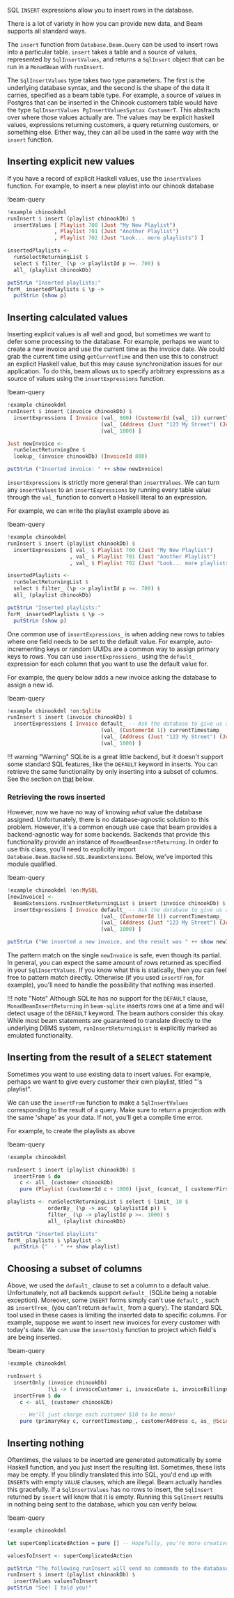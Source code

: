 SQL `INSERT` expressions allow you to insert rows in the database.

There is a lot of variety in how you can provide new data, and Beam supports all
standard ways.

The `insert` function from `Database.Beam.Query` can be used to insert rows into
a particular table. `insert` takes a table and a source of values, represented
by `SqlInsertValues`, and returns a `SqlInsert` object that can be run in a
`MonadBeam` with `runInsert`.

The `SqlInsertValues` type takes two type parameters. The first is the
underlying database syntax, and the second is the shape of the data it carries,
specified as a beam table type. For example, a source of values in Postgres that
can be inserted in the Chinook customers table would have the type
`SqlInsertValues PgInsertValuesSyntax CustomerT`. This abstracts over where
those values actually are. The values may be explicit haskell values,
expressions returning customers, a query returning customers, or something
else. Either way, they can all be used in the same way with the `insert`
function.

## Inserting explicit new values

If you have a record of explicit Haskell values, use the `insertValues`
function. For example, to insert a new playlist into our chinook database

!beam-query
```haskell
!example chinookdml
runInsert $ insert (playlist chinookDb) $
  insertValues [ Playlist 700 (Just "My New Playlist")
               , Playlist 701 (Just "Another Playlist")
               , Playlist 702 (Just "Look... more playlists") ]

insertedPlaylists <-
  runSelectReturningList $
  select $ filter_ (\p -> playlistId p >=. 700) $
  all_ (playlist chinookDb)

putStrLn "Inserted playlists:"
forM_ insertedPlaylists $ \p ->
  putStrLn (show p)
```

## Inserting calculated values

Inserting explicit values is all well and good, but sometimes we want to defer
some processing to the database. For example, perhaps we want to create a new
invoice and use the current time as the invoice date. We could grab the current
time using `getCurrentTime` and then use this to construct an explicit Haskell
value, but this may cause synchronization issues for our application. To do
this, beam allows us to specify arbitrary expressions as a source of values
using the `insertExpressions` function.

!beam-query
```haskell
!example chinookdml
runInsert $ insert (invoice chinookDb) $
  insertExpressions [ Invoice (val_ 800) (CustomerId (val_ 1)) currentTimestamp_
                              (val_ (Address (Just "123 My Street") (Just "Buenos Noches") (Just "Rio") (Just "Mozambique") (Just "ABCDEF")))
                              (val_ 1000) ]

Just newInvoice <-
  runSelectReturningOne $
  lookup_ (invoice chinookDb) (InvoiceId 800)

putStrLn ("Inserted invoice: " ++ show newInvoice)
```

`insertExpressions` is strictly more general than `insertValues`. We can turn
any `insertValues` to an `insertExpressions` by running every table value
through the `val_` function to convert a Haskell literal to an expression.

For example, we can write the playlist example above as

!beam-query
```haskell
!example chinookdml
runInsert $ insert (playlist chinookDb) $
  insertExpressions [ val_ $ Playlist 700 (Just "My New Playlist")
                    , val_ $ Playlist 701 (Just "Another Playlist")
                    , val_ $ Playlist 702 (Just "Look... more playlists") ]

insertedPlaylists <-
  runSelectReturningList $
  select $ filter_ (\p -> playlistId p >=. 700) $
  all_ (playlist chinookDb)

putStrLn "Inserted playlists:"
forM_ insertedPlaylists $ \p ->
  putStrLn (show p)
```

One common use of `insertExpressions_` is when adding new rows to tables where
one field needs to be set to the default value. For example, auto-incrementing
keys or random UUIDs are a common way to assign primary keys to rows. You can
use `insertExpressions_` using the `default_` expression for each column that
you want to use the default value for.

For example, the query below adds a new invoice asking the database to assign a
new id.

!beam-query
```haskell
!example chinookdml !on:Sqlite
runInsert $ insert (invoice chinookDb) $
  insertExpressions [ Invoice default_ -- Ask the database to give us a default id
                              (val_ (CustomerId 1)) currentTimestamp_
                              (val_ (Address (Just "123 My Street") (Just "Buenos Noches") (Just "Rio") (Just "Mozambique") (Just "ABCDEF")))
                              (val_ 1000) ]
```

!!! warning "Warning"
    SQLite is a great little backend, but it doesn't support some standard SQL
    features, like the `DEFAULT` keyword in inserts. You can retrieve the same
    functionality by only inserting into a subset of columns. See the section on
    [that](#choosing-a-subset-of-columns) below.

### Retrieving the rows inserted

However, now we have no way of knowing *what* value the database
assigned. Unfortunately, there is no database-agnostic solution to this
problem. However, it's a common enough use case that beam provides a
backend-agnostic way for some backends. Backends that provide this functionality
provide an instance of `MonadBeamInsertReturning`. In order to use this class,
you'll need to explicitly import
`Database.Beam.Backend.SQL.BeamExtensions`. Below, we've imported this module
qualified.

!beam-query
```haskell
!example chinookdml !on:MySQL
[newInvoice] <-
  BeamExtensions.runInsertReturningList $ insert (invoice chinookDb) $
  insertExpressions [ Invoice default_ -- Ask the database to give us a default id
                              (val_ (CustomerId 1)) currentTimestamp_
                              (val_ (Address (Just "123 My Street") (Just "Buenos Noches") (Just "Rio") (Just "Mozambique") (Just "ABCDEF")))
                              (val_ 1000) ]

putStrLn ("We inserted a new invoice, and the result was " ++ show newInvoice)
```

The pattern match on the single `newInvoice` is safe, even though its
partial. In general, you can expect the same amount of rows returned as
specified in your `SqlInsertValues`. If you know what this is statically, then
you can feel free to pattern match directly. Otherwise (if you used
`insertFrom`, for example), you'll need to handle the possibility that nothing
was inserted.

!!! note "Note"
    Although SQLite has no support for the `DEFAULT` clause,
    `MonadBeamInsertReturning` in `beam-sqlite` inserts rows one at a time and
    will detect usage of the `DEFAULT` keyword. The beam authors consider this
    okay. While most beam statements are guaranteed to translate directly to the
    underlying DBMS system, `runInsertReturningList` is explicitly marked as
    emulated functionality.

## Inserting from the result of a `SELECT` statement

Sometimes you want to use existing data to insert values. For example, perhaps
we want to give every customer their own playlist, titled "<name>'s playlist".

We can use the `insertFrom` function to make a `SqlInsertValues` corresponding
to the result of a query. Make sure to return a projection with the same 'shape'
as your data. If not, you'll get a compile time error.

For example, to create the playlists as above

!beam-query
```haskell
!example chinookdml

runInsert $ insert (playlist chinookDb) $
  insertFrom $ do
    c <- all_ (customer chinookDb)
    pure (Playlist (customerId c + 1000) (just_ (concat_ [ customerFirstName c, "'s Playlist" ])))

playlists <- runSelectReturningList $ select $ limit_ 10 $
             orderBy_ (\p -> asc_ (playlistId p)) $
             filter_ (\p -> playlistId p >=. 1000) $
             all_ (playlist chinookDb)

putStrLn "Inserted playlists"
forM_ playlists $ \playlist ->
  putStrLn ("  - " ++ show playlist)
```

## Choosing a subset of columns

Above, we used the `default_` clause to set a column to a default
value. Unfortunately, not all backends support `default_` (SQLite being a
notable exception). Moreover, some `INSERT` forms simply can't use `default_`,
such as `insertFrom_` (you can't return `default_` from a query). The standard
SQL tool used in these cases is limiting the inserted data to specific
columns. For example, suppose we want to insert new invoices for every customer
with today's date. We can use the `insertOnly` function to project which field's
are being inserted.

!beam-query
```haskell
!example chinookdml

runInsert $
  insertOnly (invoice chinookDb)
             (\i -> ( invoiceCustomer i, invoiceDate i, invoiceBillingAddress i, invoiceTotal i ) ) $
  insertFrom $ do
    c <- all_ (customer chinookDb)

    -- We'll just charge each customer $10 to be mean!
    pure (primaryKey c, currentTimestamp_, customerAddress c, as_ @Scientific $ val_ 10)
```

## Inserting nothing

Oftentimes, the values to be inserted are generated automatically by some
Haskell function, and you just insert the resulting list. Sometimes, these lists
may be empty. If you blindly translated this into SQL, you'd end up with
`INSERT`s with empty `VALUE` clauses, which are illegal. Beam actually handles
this gracefully. If a `SqlInsertValues` has no rows to insert, the `SqlInsert`
returned by `insert` will know that it is empty. Running this `SqlInsert`
results in nothing being sent to the database, which you can verify below.

!beam-query
```haskell
!example chinookdml

let superComplicatedAction = pure [] -- Hopefully, you're more creative!

valuesToInsert <- superComplicatedAction

putStrLn "The following runInsert will send no commands to the database"
runInsert $ insert (playlist chinookDb) $
  insertValues valuesToInsert
putStrLn "See! I told you!"
```
